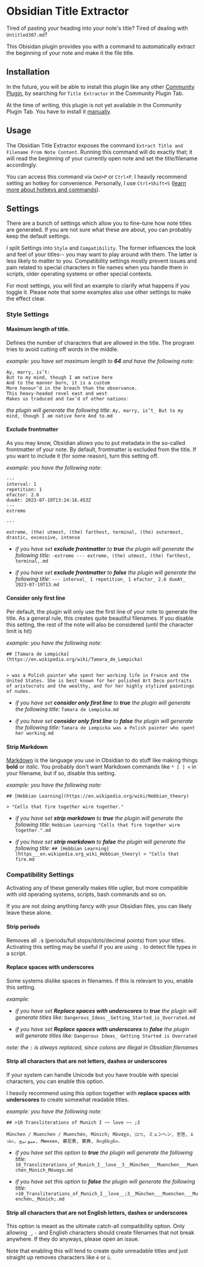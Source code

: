 # Obsidian Title Extractor

Tired of pasting your heading into your note's title? Tired of dealing with `Untitled307.md`?

This Obisidan plugin provides you with a command to automatically extract the beginning of your note and make it the file title.

## Installation

In the future, you will be able to install this plugin like any other [Community Plugin](https://forum.obsidian.md/t/plugins-mini-faq/7737), by searching for `Title Extractor` in the Community Plugin Tab.

At the time of writing, this plugin is not yet available in the Community Plugin Tab. You have to install it [manually](https://forum.obsidian.md/t/plugins-mini-faq/7737).

## Usage

The Obsidian Title Extractor exposes the command `Extract Title and Filename From Note Content`. Running this command will do exactly that; it will read the beginning of your currently open note and set the title/filename accordingly.

You can access this command via `Cmd+P` or `Ctrl+P`. I heavily recommend setting an hotkey for convenience. Personally, I use `Ctrl+Shift+S` ([learn more about hotkeys and commands](https://help.obsidian.md/Plugins/Command+palette)).

## Settings

There are a bunch of settings which allow you to fine-tune how note titles are generated. If you are not sure what these are about, you can probably keep the default settings.

I split Settings into `Style` and `Compatibility`. The former influences the look and feel of your titles-- you may want to play around with them. The latter is less likely to matter to you. Compatibility settings mostly prevent issues and pain related to special characters in file names when you handle them in scripts, older operating systems or other special contexts.  

For most settings, you will find an example to clarify what happens if you toggle it. Please note that some examples also use other settings to make the effect clear. 


### Style Settings


#### Maximum length of title.

Defines the number of characters that are allowed in the title. The program tries to avoid cutting off words in the middle.

*example: you have set maximum length to **64** and have the following note:*

```
Ay, marry, is’t:  
But to my mind, though I am native here  
And to the manner born, it is a custom  
More honour’d in the breach than the observance.  
This heavy-headed revel east and west  
Makes us traduced and tax’d of other nations: 
```

*the plugin will generate the following title:* `Ay, marry, is’t_ But to my mind, though I am native here And to.md`

#### Exclude frontmatter

As you may know, Obsidian allows you to put metadata in the so-called frontmatter of your note. By default, frontmatter is excluded from the title. If you want to include it (for some reason), turn this setting off.

*example: you have the following note:*

```
---
interval: 1
repetition: 1
efactor: 2.6
dueAt: 2023-07-19T13:24:16.453Z
---
estremo

---

extreme, (the) utmost, (the) farthest, terminal, (the) outermost, drastic, excessive, intense
```

* *if you have set **exclude frontmatter** to **true** the plugin will generate the following title:* `-estremo --- extreme, (the) utmost, (the) farthest, terminal,.md`

* *if you have set **exclude frontmatter** to **false** the plugin will generate the following title:* `--- interval_ 1 repetition_ 1 efactor_ 2.6 dueAt_ 2023-07-19T13.md`




#### Consider only first line

Per default, the plugin will only use the first line of your note to generate the title. As a general rule, this creates quite beautiful filenames. If you disable this setting, the rest of the note will also be considered (until the character limit is hit)

*example: you have the following note:*

```
## [Tamara de Lempicka](https://en.wikipedia.org/wiki/Tamara_de_Lempicka)


> was a Polish painter who spent her working life in France and the United States. She is best known for her polished Art Deco portraits of aristocrats and the wealthy, and for her highly stylized paintings of nudes. 

```

* *if you have set **consider only first line** to **true** the plugin will generate the following title:* `Tamara de Lempicka.md`

* *if you have set **consider only first line** to **false** the plugin will generate the following title:* `Tamara de Lempicka was a Polish painter who spent her working.md`


#### Strip Markdown

[Markdown](https://docs.github.com/en/get-started/writing-on-github/getting-started-with-writing-and-formatting-on-github/basic-writing-and-formatting-syntax) is the language you use in Obsidian to do stuff like making things **bold** or *italic*. You probably don't want Markdown commands like `* [ ] <` in your filename, but if so, disable this setting. 

*example: you have the following note:*

```
## [Hebbian Learning](https://en.wikipedia.org/wiki/Hebbian_theory)

> "Cells that fire together wire together." 

```

* *if you have set **strip markdown** to **true** the plugin will generate the following title:* `Hebbian Learning "Cells that fire together wire together.".md`

* *if you have set **strip markdown** to **false** the plugin will generate the following title:* `## [Hebbian Learning](https___en.wikipedia.org_wiki_Hebbian_theory) > "Cells that fire.md`

### Compatibility Settings

Activating any of these generally makes title uglier, but more compatible with old operating systems, scripts, bash commands and so on.

If you are not doing anything fancy with your Obsidian files, you can likely leave these alone.

#### Strip periods

Removes all `.`s (periods/full stops/dots/decimal points) from your titles. Activating this setting may be useful if you are using `.` to detect file types in a script.

#### Replace spaces with underscores

Some systems dislike spaces in filenames. If this is relevant to you, enable this setting.

*example:*

* *if you have set **Replace spaces with underscores** to **true** the plugin will generate titles like:* `Dangerous_Ideas__Getting_Started_is_Overrated.md`

* *if you have set **Replace spaces with underscores** to **false** the plugin will generate titles like:* `Dangerous Ideas_ Getting Started is Overrated`

*note: the `:` is always replaced, since colons are illegal in Obsidian filenames*

#### Strip all characters that are not letters, dashes or underscores

If your system can handle Unicode but you have trouble with special characters, you can enable this option.

I heavily recommend using this option together with **replace spaces with underscores** to create somewhat readable titles.

*example: you have the following note:*

```
## >10 Transliterations of Munich I ~~ love ~~ ;3

München / Muenchen / Muenchén, Múnich; Μόναχο, מינכן, ミュンヘン, 뮌헨, มิวนิก, ميونيخ, Мюнхен, 慕尼黑, 蒙典, მიუნხენი.
```

* *if you have set this option to **true** the plugin will generate the following title:* `10_Transliterations_of_Munich_I__love__3__München___Muenchen___Muenchén_Múnich_Μόναχο.md`

* *if you have set this option to **false** the plugin will generate the following title:* `>10_Transliterations_of_Munich_I__love__;3__München___Muenchen___Muenchén,_Múnich;.md`


#### Strip all characters that are not English letters, dashes or underscores

This option is meant as the ultimate catch-all compatibility option. Only allowing `_`, `-` and English characters should create filenames that not break anywhere. If they do anyways, please open an issue.

Note that enabling this will tend to create quite unreadable titles and just straight up removes characters like `ê` or `ü`.